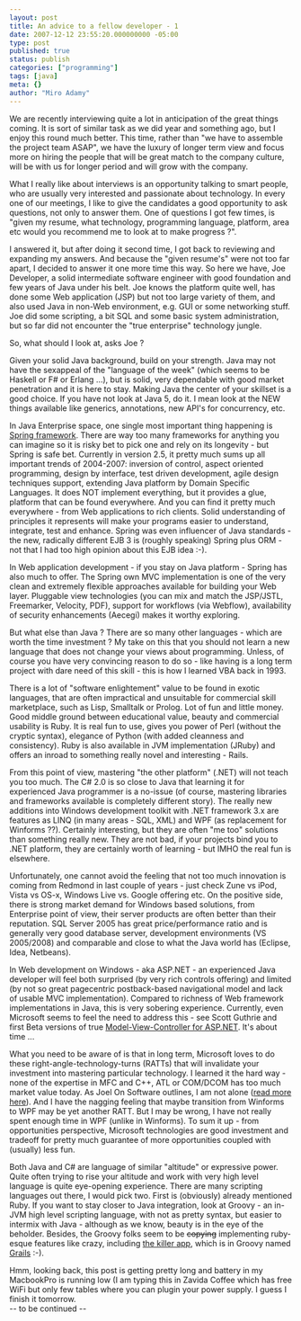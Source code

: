 ```yaml
---
layout: post
title: An advice to a fellow developer - 1
date: 2007-12-12 23:55:20.000000000 -05:00
type: post
published: true
status: publish
categories: ["programming"]
tags: [java]
meta: {}
author: "Miro Adamy"
---
```

<p>We are recently interviewing quite a lot in anticipation of the great things coming. It is sort of similar task as we did year and something ago, but I enjoy this round much better. This time, rather than "we have to assemble the project team ASAP", we have the luxury of longer term view and focus more on hiring the people that will be great match to the company culture, will be with us for longer period and will grow with the company.</p>
<p>What I really like about interviews is an opportunity talking to smart people, who are usually very interested and passionate about technology. In every one of our meetings, I like to give the candidates a good opportunity to ask questions, not only to answer them. One of questions I got few times, is "given my resume, what technology, programming language, platform, area etc would you recommend me to look at to make progress ?".</p>
<p>I answered it, but after doing it second time, I got back to reviewing and expanding my answers. And because the "given resume's" were not too far apart, I decided to answer it one more time this way. So here we have, Joe Developer, a solid intermediate software engineer with good foundation and few years of Java under his belt. Joe knows the platform quite well, has done some Web application (JSP) but not too large variety of them, and also used Java in non-Web environment, e.g. GUI or some networking stuff. Joe did some scripting, a bit SQL and some basic system administration, but so far did not encounter the "true enterprise" technology jungle.</p>
<p>So, what should I look at, asks Joe  ?</p>
<p>Given your solid Java background, build on your strength. Java may not have the sexappeal of the "language of the week" (which seems to be Haskell or F# or Erlang ...), but is solid, very dependable with good market penetration and it is here to stay. Making Java the center of your skillset is a good choice. If you have not look at Java 5, do it. I mean look at the NEW things available like generics, annotations, new API's for concurrency, etc.</p>
<p>In Java Enterprise space, one single most important thing happening is <a href="http://www.springframework.org/" target="_blank">Spring framework</a>. There are way too many frameworks for anything you can imagine so it is risky bet to pick one and rely on its longevity - but Spring is  safe bet. Currently in version 2.5, it pretty much sums up all important trends of 2004-2007: inversion of control, aspect oriented programming, design by interface, test driven development, agile design techniques support, extending Java platform by Domain Specific Languages. It does NOT implement everything, but it provides a glue, platform that can be found everywhere. And you can find it pretty much everywhere - from Web applications to rich clients. Solid understanding of principles it represents will make your programs easier to understand, integrate, test and enhance. Spring was even influencer of Java standards - the new, radically different EJB 3 is (roughly speaking) Spring plus ORM - not that I had too high opinion about this EJB idea :-).</p>
<p>In Web application development - if you stay on Java platform - Spring has also much to offer. The Spring own MVC implementation is one of the very clean and extremely flexible approaches available for building your Web layer. Pluggable view technologies (you can mix and match the JSP/JSTL, Freemarker, Velocity, PDF), support for workflows (via Webflow), availability of security enhancements (Aecegi) makes it worthy exploring.</p>
<p>But what else than Java ? There are so many other languages - which are worth the time investment ? My take on this that you should not learn a new language that does not change your views about programming. Unless, of course you have very convincing reason to do so - like having is a long term project with dare need of this skill - this is how I learned VBA back in 1993.</p>
<p>There is a lot of "software enlightement" value to be found in exotic languages, that are often impractical and unsuitable for commercial skill marketplace, such as Lisp, Smalltalk or Prolog. Lot of fun and little money. Good middle ground between educational value, beauty and commercial usability is Ruby. It is real fun to use, gives you power of Perl (without the cryptic syntax), elegance of Python (with added cleanness and consistency). Ruby is also available in JVM implementation (JRuby) and offers an inroad to something really novel and interesting - Rails.</p>
<p>From this point of view, mastering "the other platform" (.NET) will not teach you too much. The C# 2.0 is so close to Java that learning it for experienced Java programmer is a no-issue (of course, mastering libraries and frameworks available is completely different story). The really new additions into Windows development toolkit with .NET framework 3.x are features as LINQ (in many areas - SQL, XML) and WPF  (as replacement for Winforms ??). Certainly interesting, but they are often "me too" solutions than something really new. They are not bad, if your projects bind you to .NET platform, they are certainly worth of learning - but IMHO the real fun is elsewhere.</p>
<p>Unfortunately, one cannot avoid the feeling that not too much innovation is coming from Redmond in last couple of years - just check Zune vs iPod, Vista vs OS-x, Windows Live vs. Google offering etc. On the positive side, there is strong market demand for Windows based solutions, from Enterprise point of view, their server products are often better than their reputation. SQL Server 2005 has great price/performance ratio and is generally very good database server, development environments (VS 2005/2008) and comparable and close to what the Java world has (Eclipse, Idea, Netbeans).</p>
<p>In Web development on Windows - aka ASP.NET - an experienced Java developer will feel both surprised (by very rich controls offering) and limited (by not so great pagecentric postback-based navigational model and lack of usable MVC implementation). Compared to richness of Web framework implementations in Java, this is very sobering experience. Currently, even Microsoft seems to feel the need to address this - see Scott Guthrie and first Beta versions of true <a href="http://weblogs.asp.net/scottgu/archive/2007/10/14/asp-net-mvc-framework.aspx" target="_blank">Model-View-Controller for ASP.NET</a>. It's about time ...</p>
<p>What you need to be aware of is that in long term, Microsoft loves to do these right-angle-technology-turns (RATTs) that will invalidate your investment into mastering particular technology. I learned it the hard way - none of the expertise in MFC and C++, ATL or COM/DCOM has too much market value today. As Joel On Software outlines, I am not alone (<a href="http://www.joelonsoftware.com/articles/APIWar.html" target="_blank">read more here</a>). And I have the nagging feeling that maybe transition from Winforms to WPF may be yet another RATT. But I may be wrong, I have not really spent enough time in WPF (unlike in Winforms). To sum it up - from opportunities perspective, Microsoft technologies are good investment and tradeoff for pretty much guarantee of more opportunities coupled with (usually) less fun.</p>
<p>Both Java and C# are language of similar "altitude" or expressive power. Quite often trying to rise your altitude and work with very high level language is quite eye-opening experience. There are many scripting languages out there, I would pick two. First is (obviously) already mentioned Ruby. If you want to stay closer to Java integration, look at Groovy - an in-JVM high level scripting language, with not as pretty syntax, but easier to intermix with Java - although as we know, beauty is in the eye of the beholder. Besides, the Groovy folks seem to be <strike>copying</strike> implementing ruby-esque features like crazy, including <a href="http://www.rubyonrails.org/">the killer app</a>, which is in Groovy named <a href="http://grails.codehaus.org/" target="_blank">Grails</a> :-).</p>
<p>Hmm, looking back, this post is getting pretty long and battery in my MacbookPro is running low (I am typing this in Zavida Coffee which has free WiFi but only few tables where you can plugin your power supply. I guess I finish it tomorrow.<br />
-- to be continued --</p>
